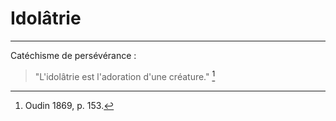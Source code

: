 # Idolâtrie

***

Catéchisme de persévérance :

> "L'idolâtrie est l'adoration d'une créature." [^1]

[^1]: Oudin 1869, p. 153.
